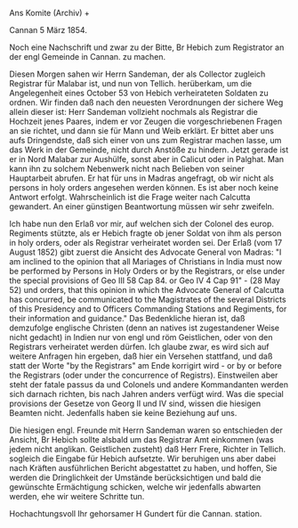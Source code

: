 Ans Komite (Archiv) +

 Cannan 5 März 1854.

Noch eine Nachschrift und zwar zu der Bitte, Br Hebich zum Registrator an der engl Gemeinde in Cannan. zu machen.

Diesen Morgen sahen wir Herrn Sandeman, der als Collector zugleich Registrar für Malabar ist, und nun von Tellich. herüberkam, um die Angelegenheit eines October 53 von Hebich verheirateten Soldaten zu ordnen. Wir finden daß nach den neuesten Verordnungen der sichere Weg allein dieser ist: Herr Sandeman vollzieht nochmals als Registrar die Hochzeit jenes Paares, indem er vor Zeugen die vorgeschriebenen Fragen an sie richtet, und dann sie für Mann und Weib erklärt. Er bittet aber uns aufs Dringendste, daß sich einer von uns zum Registrar machen lasse, um das Werk in der Gemeinde, nicht durch Anstöße zu hindern. Jetzt gerade ist er in Nord Malabar zur Aushülfe, sonst aber in Calicut oder in Palghat. Man kann ihn zu solchem Nebenwerk nicht nach Belieben von seiner Hauptarbeit abrufen. 
Er hat für uns in Madras angefragt, ob wir nicht als persons in holy orders angesehen werden können. Es ist aber noch keine Antwort erfolgt. Wahrscheinlich ist die Frage weiter nach Calcutta gewandert. An einer günstigen Beantwortung müssen wir sehr zweifeln.

Ich habe nun den Erlaß vor mir, auf welchen sich der Colonel des europ. Regiments stützte, als er Hebich fragte ob jener Soldat von ihm als person in holy orders, oder als Registrar verheiratet worden sei. Der Erlaß (vom 17 August 1852) gibt zuerst die Ansicht des Advocate General von Madras: "I am inclined to the opinion that all Mariages of Christians in India must now be performed by Persons in Holy Orders or by the Registrars, or else under the special provisions of Geo III 58 Cap 84. or Geo IV 4 Cap 91" - (28 May 52) und orders, that this opinion in which the Advocate General of Calcutta has concurred, be communicated to the Magistrates of the several Districts of this Presidency and to Officers Commanding Stations and Regiments, for their information and guidance." Das Bedenkliche hieran ist, daß demzufolge englische Christen (denn an natives ist zugestandener Weise nicht gedacht) in Indien nur von engl und röm Geistlichen, oder von den Registrars verheiratet werden dürfen. Ich glaube zwar, es wird sich auf weitere Anfragen hin ergeben, daß hier ein Versehen stattfand, und daß statt der Worte "by the Registrars" am Ende korrigirt wird - or by or before the Registrars (oder under the concurrence of Registrs). Einstweilen aber steht der fatale passus da und Colonels und andere Kommandanten werden sich darnach richten, bis nach Jahren anders verfügt wird. Was die special provisions der Gesetze von Georg II und IV sind, wissen die hiesigen Beamten nicht. Jedenfalls haben sie keine Beziehung auf uns.

Die hiesigen engl. Freunde mit Herrn Sandeman waren so entschieden der Ansicht, Br Hebich sollte alsbald um das Registrar Amt einkommen (was jedem nicht anglikan. Geistlichen zusteht) daß Herr Frere, Richter in Tellich. sogleich die Eingabe für Hebich aufsetzte. Wir beruhigen uns aber dabei nach Kräften ausführlichen Bericht abgestattet zu haben, und hoffen, Sie werden die Dringlichkeit der Umstände berücksichtigen und bald die gewünschte Ermächtigung schicken, welche wir jedenfalls abwarten werden, ehe wir weitere Schritte tun.

 Hochachtungsvoll
 Ihr gehorsamer
 H Gundert
 für die Cannan. station.

